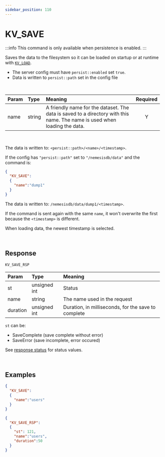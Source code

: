 ```yaml
---
sidebar_position: 110
---
```


# KV_SAVE

:::info
This command is only available when persistence is enabled.
:::

Saves the data to the filesystem so it can be loaded on startup or at runtime with [`KV_LOAD`](./kv-load).

- The server config must have `persist::enabled` set `true`.
- Data is written to `persist::path` set in the config file


<br/>

|Param|Type|Meaning|Required|
|:---|:---|:---|:---:|
|name|string|A friendly name for the dataset. The data is saved to a directory with this name. The name is used when loading the data.|Y|

<br/>

The data is written to: `<persist::path>/<name>/<timestamp>`.

If the config has `"persist::path"` set to `"/nemesisdb/data"` and the command is:

```json
{
  "KV_SAVE":
  {
    "name":"dump1"
  }
}
```

The data is written to:  `/nemesisdb/data/dump1/<timestamp>`.

If the command is sent again with the same `name`, it won't overwrite the first because the `<timestamp>` is different.

When loading data, the newest timestamp is selected. 

<br/>

## Response

`KV_SAVE_RSP`


|Param|Type|Meaning|
|:---|:---|:---|
|st|unsigned int|Status|
|name|string|The name used in the request|
|duration|unsigned int|Duration, in milliseconds, for the save to complete|


`st` can be:

- SaveComplete (save complete without error)
- SaveError (save incomplete, error occured)

See [response status](./../Statuses) for status values.

<br/>

## Examples

```json title="Initiate save"
{
  "KV_SAVE":
  {
    "name":"users"
  }
}
```


```json title="Save complete"
{
  "KV_SAVE_RSP":
  {
    "st": 121,
    "name":"users",
    "duration":50
  }
}
```

